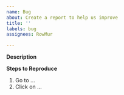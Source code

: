 ```yaml
---
name: Bug
about: Create a report to help us improve
title: ''
labels: bug
assignees: RowMur

---
```


**Description**


**Steps to Reproduce**
1. Go to ...
2. Click on ...

